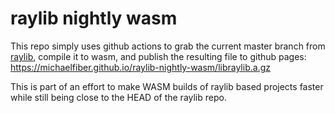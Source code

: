 # raylib nightly wasm
This repo simply uses github actions to grab the current master branch from [raylib](https://github.com/raysan5/raylib), compile it to wasm, and publish the resulting file to github pages: https://michaelfiber.github.io/raylib-nightly-wasm/libraylib.a.gz

This is part of an effort to make WASM builds of raylib based projects faster while still being close to the HEAD of the raylib repo.